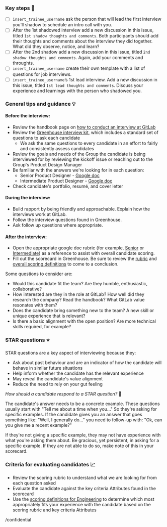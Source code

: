 ### Key steps :walking: 

* [ ] `insert_trainee_username` ask the person that will lead the first interview you’ll shadow to schedule an intro call with you.
* [ ] After the 1st shadowed interview add a new discussion in this issue, titled `1st shadow thoughts and comments`. Both participants should add their thoughts and comments about the interview they did together. What did they observe, notice, and learn?
* [ ] After the 2nd shadow add a new discussion in this issue, titled `2nd shadow thoughts and comments`. Again, add your comments and throughts.
* [ ] `insert_trainee_username` create their own template with a list of questions for job interviews.
* [ ] `insert_trainee_username`’s 1st lead interview. Add a new discussion in this issue, titled `1st lead thoughts and comments`. Discuss your experience and learnings with the person who shadowed you.

### General tips and guidance :bulb: 

#### Before the interview:
* Review the handbook page on [how to conduct an interview at GitLab](https://about.gitlab.com/handbook/hiring/conducting-a-gitlab-interview)
* Review the [Greenhouse interview kit](https://about.gitlab.com/handbook/hiring/greenhouse/#feedback-and-interview-kits), which includes a standard set of questions to ask each candidate
    * We ask the same questions to every candidate in an effort to fairly and consistently assess candidates
* Review the goals and needs of the Group the candidate is being interviewed for by reviewing the kickoff issue or reaching out to the Group's Product Design Manager
* Be familiar with the answers we're looking for in each question:
    * Senior Product Designer - [Google doc](https://docs.google.com/document/d/1LLWyEmegVh1m78r4UMTdgGpgB1fpCCqQ6dB6WASBNAw/edit?usp=sharing)
    * Intermediate Product Designer - [Google doc](https://docs.google.com/document/d/1EjD-G1KUADLeoGpPEOs2e19_oNeDnL8jC95UMSUo864/edit?usp=sharing)
* Check candidate's portfolio, resumé, and cover letter

#### During the interview:
* Build rapport by being friendly and approachable. Explain how the interviews work at GitLab.
* Follow the interview questions found in Greenhouse.
* Ask follow up questions where appropriate.

#### After the interview:
* Open the appropriate google doc rubric (for example, [Senior](ttps://docs.google.com/document/d/1LLWyEmegVh1m78r4UMTdgGpgB1fpCCqQ6dB6WASBNAw/edit?usp=sharing) or [Intermediate](https://docs.google.com/document/d/1EjD-G1KUADLeoGpPEOs2e19_oNeDnL8jC95UMSUo864/edit?usp=sharing)) as a reference to assist with overall candidate scoring.
* Fill out the scorecard in Greenhouse. Be sure to review the [rubric](https://docs.google.com/document/d/1OqEZbzb9s5ose_cEmVKBeVg27vElCPNAZ360T0rBq30/edit?usp=sharing) and [overall scoring definitions](https://about.gitlab.com/handbook/hiring/conducting-a-gitlab-interview/#engineering-division) to come to a conclusion.

Some questions to consider are:

  * Would this candidate fit the team? Are they humble, enthusiastic, collaborative?
  * How interested are they in the role at GitLab? How well did they research the company? Read the handbook? What GitLab value resonates with them?
  * Does the candidate bring something new to the team? A new skill or unique experience that is relevant?
  * Is there a basic alignment with the open position? Are more technical skills required, for example?

### STAR questions :star: 

STAR questions are a key aspect of interviewing because they:

* Ask about past behaviour and are an indicator of how the candidate will behave in similar future situations
* Help inform whether the candidate has the relevant experience
* May reveal the candidate's value alignment
* Reduce the need to rely on your gut feeling

_How should a candidate respond to a STAR question?_ :thinking: 

The candidate's answer needs to be a concrete example. These questions usually start with "Tell me about a time when you..." So they're asking for specific examples. If the candidate gives you an answer that goes something like: "Well, I generally do..." you need to follow-up with: "Ok, can you give me a recent example?"

If they're not giving a specific example, they may not have experience with what you're asking them about. Be gracious, yet persistent, in asking for a specific example. If they are not able to do so, make note of this in your scorecard.

### Criteria for evaluating candidates :chart_with_upwards_trend:

* Review the scoring rubric to understand what we are looking for from each question asked
* Evaluate the candidate against the key criteria Attributes found in the scorecard
* Use the [scoring definitions for Engineering](https://about.gitlab.com/handbook/hiring/conducting-a-gitlab-interview/#engineering-division) to determine which most appropriately fits your experience with the candidate based on the scoring rubric and key criteria Attributes

/confidential

